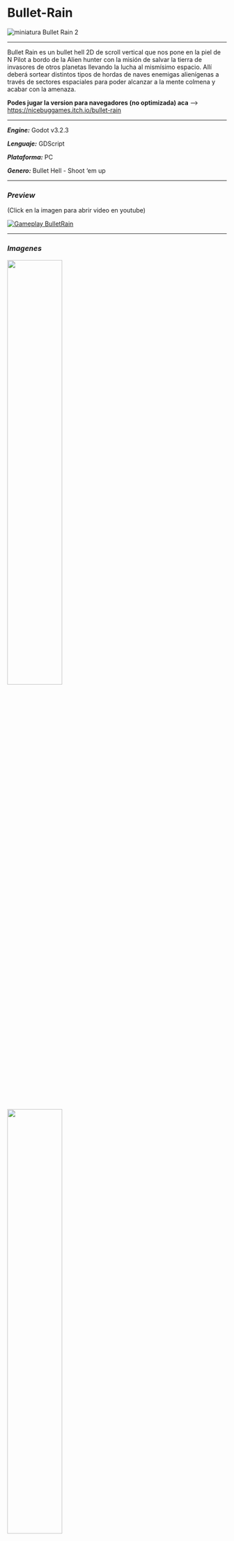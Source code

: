 # Bullet-Rain
![miniatura Bullet Rain 2](https://user-images.githubusercontent.com/22348284/113366533-db7bc600-932f-11eb-8af5-74f84751f04d.jpg)
***
Bullet Rain es un bullet hell 2D de scroll vertical que nos pone en la piel de N Pilot a bordo de la Alien hunter con la misión de salvar la tierra de invasores de otros planetas llevando la lucha al mismísimo espacio. Allí deberá sortear distintos tipos de hordas de naves enemigas alienígenas a través de sectores espaciales para poder alcanzar a la mente colmena y acabar con la amenaza.

**Podes jugar la version para navegadores (no optimizada) aca** --> https://nicebuggames.itch.io/bullet-rain
***
***Engine:*** Godot v3.2.3

***Lenguaje:*** GDScript

***Plataforma:*** PC

***Genero:*** Bullet Hell - Shoot ‘em up
***
### ***Preview***
(Click en la imagen para abrir video en youtube)

[![Gameplay BulletRain](https://img.youtube.com/vi/rQX_XEziqoI/0.jpg)](https://www.youtube.com/watch?v=rQX_XEziqoI)
***
### ***Imagenes***

<img src="https://user-images.githubusercontent.com/22348284/113460932-cc108180-93f0-11eb-90c2-245e5e6357ef.gif" width=50% height=50%/>

<img src="https://user-images.githubusercontent.com/22348284/113460936-ce72db80-93f0-11eb-9c43-49b6cc85ebef.gif" width=50% height=50%/>

<img src="https://user-images.githubusercontent.com/22348284/113460970-eb0f1380-93f0-11eb-9119-d6ddc90ea9e1.gif" width=50% height=50%/>

<img src="https://user-images.githubusercontent.com/22348284/113460972-ed716d80-93f0-11eb-9836-44e600ebd325.gif" width=50% height=50%/>

<img src="https://user-images.githubusercontent.com/22348284/113460976-f06c5e00-93f0-11eb-9da6-7c4fbc444b95.gif" width=50% height=50%/>

<img src="https://user-images.githubusercontent.com/22348284/113460980-f2ceb800-93f0-11eb-88be-12e372d1167b.gif" width=50% height=50%/>
